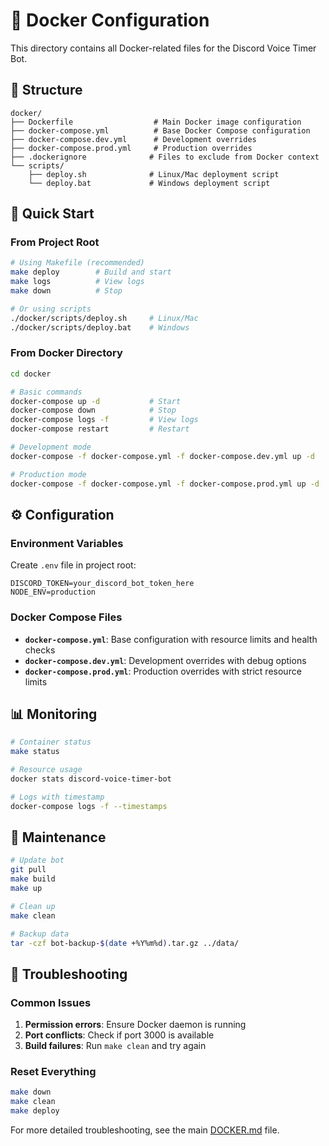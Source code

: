 # 🐳 Docker Configuration

This directory contains all Docker-related files for the Discord Voice Timer Bot.

## 📁 Structure

```
docker/
├── Dockerfile                  # Main Docker image configuration
├── docker-compose.yml          # Base Docker Compose configuration
├── docker-compose.dev.yml      # Development overrides
├── docker-compose.prod.yml     # Production overrides
├── .dockerignore              # Files to exclude from Docker context
└── scripts/
    ├── deploy.sh              # Linux/Mac deployment script
    └── deploy.bat             # Windows deployment script
```

## 🚀 Quick Start

### From Project Root

```bash
# Using Makefile (recommended)
make deploy        # Build and start
make logs          # View logs
make down          # Stop

# Or using scripts
./docker/scripts/deploy.sh     # Linux/Mac
./docker/scripts/deploy.bat    # Windows
```

### From Docker Directory

```bash
cd docker

# Basic commands
docker-compose up -d           # Start
docker-compose down            # Stop
docker-compose logs -f         # View logs
docker-compose restart         # Restart

# Development mode
docker-compose -f docker-compose.yml -f docker-compose.dev.yml up -d

# Production mode
docker-compose -f docker-compose.yml -f docker-compose.prod.yml up -d
```

## ⚙️ Configuration

### Environment Variables

Create `.env` file in project root:

```env
DISCORD_TOKEN=your_discord_bot_token_here
NODE_ENV=production
```

### Docker Compose Files

- **`docker-compose.yml`**: Base configuration with resource limits and health checks
- **`docker-compose.dev.yml`**: Development overrides with debug options
- **`docker-compose.prod.yml`**: Production overrides with strict resource limits

## 📊 Monitoring

```bash
# Container status
make status

# Resource usage
docker stats discord-voice-timer-bot

# Logs with timestamp
docker-compose logs -f --timestamps
```

## 🔧 Maintenance

```bash
# Update bot
git pull
make build
make up

# Clean up
make clean

# Backup data
tar -czf bot-backup-$(date +%Y%m%d).tar.gz ../data/
```

## 🐛 Troubleshooting

### Common Issues

1. **Permission errors**: Ensure Docker daemon is running
2. **Port conflicts**: Check if port 3000 is available
3. **Build failures**: Run `make clean` and try again

### Reset Everything

```bash
make down
make clean
make deploy
```

For more detailed troubleshooting, see the main [DOCKER.md](../DOCKER.md) file.
